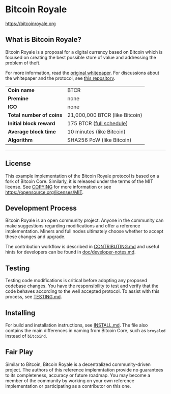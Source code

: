 Bitcoin Royale
==============

https://bitcoinroyale.org

What is Bitcoin Royale?
-----------------------

Bitcoin Royale is a proposal for a digital currency based on Bitcoin which is focused on creating the best possible store of value and addressing the problem of theft.

For more information, read the [original whitepaper](https://bitcoinroyale.org/bitcoinroyale.pdf). For discussions about the whitepaper and the protocol, see [this repository](https://github.com/bitcoinroyale/whitepaper).

| | |
|-----------|-----------------------|
| **Coin name** | BTCR |
| **Premine** | none |
| **ICO** | none |
| **Total number of coins** | 21,000,000 BTCR (like Bitcoin) |
| **Initial block reward** | 175 BTCR ([full schedule](https://github.com/bitcoinroyale/whitepaper/issues/14)) |
| **Average block time** | 10 minutes (like Bitcoin) |
| **Algorithm** | SHA256 PoW (like Bitcoin) |

----

License
-------

This example implementation of the Bitcoin Royale protocol is based on a fork of Bitcoin Core. Similarly, it is released under the terms of the MIT license. See [COPYING](COPYING) for more information or see https://opensource.org/licenses/MIT.

Development Process
-------------------

Bitcoin Royale is an open community project. Anyone in the community can make suggestions regarding modifications and offer a reference implementation. Miners and full nodes ultimately choose whether to accept these changes and upgrade.

The contribution workflow is described in [CONTRIBUTING.md](CONTRIBUTING.md) and useful hints for developers can be found in [doc/developer-notes.md](doc/developer-notes.md).

Testing
-------

Testing code modifications is critical before adopting any proposed codebase changes. You have the responsibility to test and verify that the code behaves according to the well accepted protocol. To assist with this process, see [TESTING.md](TESTING.md).

Installing
----------

For build and installation instructions, see [INSTALL.md](INSTALL.md). The file also contains the main differences in naming from Bitcoin Core, such as `broyaled` instead of `bitcoind`.

Fair Play
---------

Similar to Bitcoin, Bitcoin Royale is a decentralized community-driven project. The authors of this reference implemntation provide no guarantees to its completeness, accuracy or future roadmap. You may become a member of the community by working on your own reference implementation or participating as a contributor on this one.
